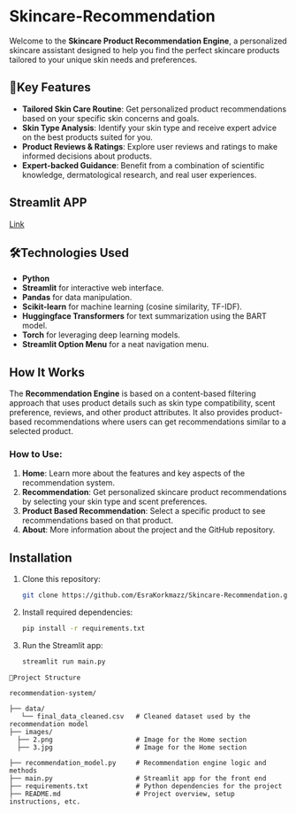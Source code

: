 # Skincare-Recommendation

Welcome to the **Skincare Product Recommendation Engine**, a personalized skincare assistant designed to help you find the perfect skincare products tailored to your unique skin needs and preferences.

## 📌Key Features

- **Tailored Skin Care Routine**: Get personalized product recommendations based on your specific skin concerns and goals.
- **Skin Type Analysis**: Identify your skin type and receive expert advice on the best products suited for you.
- **Product Reviews & Ratings**: Explore user reviews and ratings to make informed decisions about products.
- **Expert-backed Guidance**: Benefit from a combination of scientific knowledge, dermatological research, and real user experiences.

## Streamlit APP

[Link](https://com)

## 🛠️Technologies Used

- **Python**
- **Streamlit** for interactive web interface.
- **Pandas** for data manipulation.
- **Scikit-learn** for machine learning (cosine similarity, TF-IDF).
- **Huggingface Transformers** for text summarization using the BART model.
- **Torch** for leveraging deep learning models.
- **Streamlit Option Menu** for a neat navigation menu.

## How It Works

The **Recommendation Engine** is based on a content-based filtering approach that uses product details such as skin type compatibility, scent preference, reviews, and other product attributes. It also provides product-based recommendations where users can get recommendations similar to a selected product.

### How to Use:

1. **Home**: Learn more about the features and key aspects of the recommendation system.
2. **Recommendation**: Get personalized skincare product recommendations by selecting your skin type and scent preferences.
3. **Product Based Recommendation**: Select a specific product to see recommendations based on that product.
4. **About**: More information about the project and the GitHub repository.

## Installation

1. Clone this repository:
    ```bash
    git clone https://github.com/EsraKorkmazz/Skincare-Recommendation.git
    ```

2. Install required dependencies:
    ```bash
    pip install -r requirements.txt
    ```

3. Run the Streamlit app:
    ```bash
    streamlit run main.py
    ```

```
📂Project Structure

recommendation-system/

├── data/
   └── final_data_cleaned.csv   # Cleaned dataset used by the recommendation model
├── images/
  ├── 2.png                     # Image for the Home section
  ├── 3.jpg                     # Image for the Home section

├── recommendation_model.py     # Recommendation engine logic and methods
├── main.py                     # Streamlit app for the front end
├── requirements.txt            # Python dependencies for the project
├── README.md                   # Project overview, setup instructions, etc.
```
